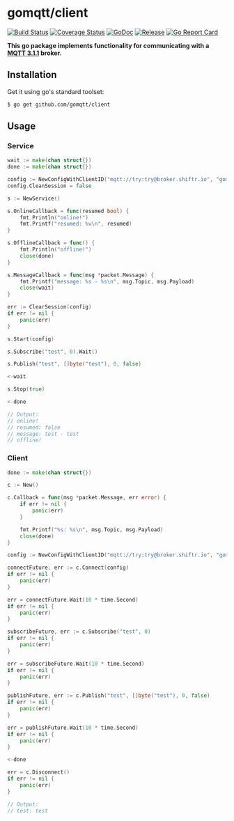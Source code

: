 # gomqtt/client

[![Build Status](https://travis-ci.org/gomqtt/client.svg?branch=master)](https://travis-ci.org/gomqtt/client)
[![Coverage Status](https://coveralls.io/repos/github/gomqtt/client/badge.svg?branch=master)](https://coveralls.io/github/gomqtt/client?branch=master)
[![GoDoc](https://godoc.org/github.com/gomqtt/client?status.svg)](http://godoc.org/github.com/gomqtt/client)
[![Release](https://img.shields.io/github/release/gomqtt/client.svg)](https://github.com/gomqtt/client/releases)
[![Go Report Card](https://goreportcard.com/badge/github.com/gomqtt/client)](https://goreportcard.com/report/github.com/gomqtt/client)

**This go package implements functionality for communicating with a [MQTT 3.1.1](http://docs.oasis-open.org/mqtt/mqtt/v3.1.1/) broker.**

## Installation

Get it using go's standard toolset:

```bash
$ go get github.com/gomqtt/client
```

## Usage

### Service

```go
wait := make(chan struct{})
done := make(chan struct{})

config := NewConfigWithClientID("mqtt://try:try@broker.shiftr.io", "gomqtt/service")
config.CleanSession = false

s := NewService()

s.OnlineCallback = func(resumed bool) {
    fmt.Println("online!")
    fmt.Printf("resumed: %v\n", resumed)
}

s.OfflineCallback = func() {
    fmt.Println("offline!")
    close(done)
}

s.MessageCallback = func(msg *packet.Message) {
    fmt.Printf("message: %s - %s\n", msg.Topic, msg.Payload)
    close(wait)
}

err := ClearSession(config)
if err != nil {
    panic(err)
}

s.Start(config)

s.Subscribe("test", 0).Wait()

s.Publish("test", []byte("test"), 0, false)

<-wait

s.Stop(true)

<-done

// Output:
// online!
// resumed: false
// message: test - test
// offline!
```

### Client

```go
done := make(chan struct{})

c := New()

c.Callback = func(msg *packet.Message, err error) {
    if err != nil {
        panic(err)
    }

    fmt.Printf("%s: %s\n", msg.Topic, msg.Payload)
    close(done)
}

config := NewConfigWithClientID("mqtt://try:try@broker.shiftr.io", "gomqtt/client")

connectFuture, err := c.Connect(config)
if err != nil {
    panic(err)
}

err = connectFuture.Wait(10 * time.Second)
if err != nil {
    panic(err)
}

subscribeFuture, err := c.Subscribe("test", 0)
if err != nil {
    panic(err)
}

err = subscribeFuture.Wait(10 * time.Second)
if err != nil {
    panic(err)
}

publishFuture, err := c.Publish("test", []byte("test"), 0, false)
if err != nil {
    panic(err)
}

err = publishFuture.Wait(10 * time.Second)
if err != nil {
    panic(err)
}

<-done

err = c.Disconnect()
if err != nil {
    panic(err)
}

// Output:
// test: test
```
